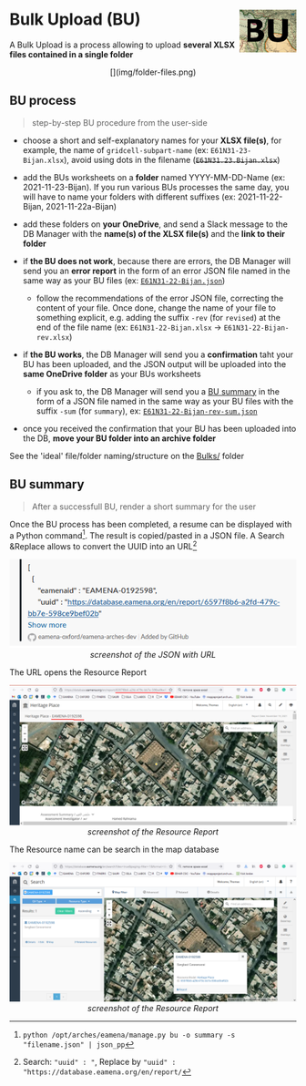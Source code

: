 # Bulk Upload (BU)  <img src="img/bu.png" width='100px' align="right"/>

A Bulk Upload is a process allowing to upload **several XLSX files contained in a single folder**

<center> [](img/folder-files.png) </center>

## BU process
> step-by-step BU procedure from the user-side


- choose a short and self-explanatory names for your **XLSX file(s)**, for example, the name of `gridcell-subpart-name` (ex: `E61N31-23-Bijan.xlsx`), avoid using dots in the filename (~~`E61N31.23.Bijan.xlsx`~~) 

- add the BUs worksheets on a **folder** named YYYY-MM-DD-Name (ex: 2021-11-23-Bijan). If you run various BUs processes the same day, you will have to name your folders with different suffixes (ex: 2021-11-22-Bijan, 2021-11-22a-Bijan)

- add these folders on **your OneDrive**, and send a Slack message to the DB Manager with the **name(s) of the XLSX file(s)** and the **link to their folder** 

- if **the BU does not work**, because there are errors, the DB Manager will send you an **error report** in the form of an error JSON file named in the same way as your BU files (ex: [`E61N31-22-Bijan.json`](https://github.com/eamena-oxford/eamena-arches-dev/blob/main/output/bulk/Bulks/2021-11-21-Bijan/E61N31-21-Bijan.json))

  - follow the recommendations of the error JSON file, correcting the content of your file. Once done, change the name of your file to something explicit, e.g. adding the suffix `-rev` (for `revised`) at the end of the file name (ex: `E61N31-22-Bijan.xlsx` -> `E61N31-22-Bijan-rev.xlsx`)

- if **the BU works**, the DB Manager will send you a **confirmation** taht your BU has been uploaded, and the JSON output will be uploaded into the **same OneDrive folder** as your BUs worksheets 

  - if you ask to, the DB Manager will send you a [BU summary](https://github.com/eamena-oxford/eamena-arches-dev/blob/main/output/bulk/BU.md#bu-summary) in the form of a JSON file named in the same way as your BU files with the suffix `-sum` (for `summary`), ex: [`E61N31-22-Bijan-rev-sum.json`](https://github.com/eamena-oxford/eamena-arches-dev/blob/main/output/bulk/Bulks/2021-11-21-Bijan/E61N31-21-Bijan-rev-sum.json)

- once you received the confirmation that your BU has been uploaded into the DB, **move your BU folder into an archive folder** 

See the 'ideal' file/folder naming/structure on the [Bulks/](https://github.com/eamena-oxford/eamena-arches-dev/tree/main/output/bulk/Bulks) folder

## BU summary
> After a successfull BU, render a short summary for the user

Once the BU process has been completed, a resume can be displayed with a Python command[^1]. The result is copied/pasted in a JSON file. A Search &Replace allows to convert the UUID into an URL[^2]


<p align="center">
  <img alt="img-name" src="img/json_summary.png" width="700">
  <br>
    <em>screenshot of the JSON with URL</em>
</p>

The URL opens the Resource Report

<p align="center">
  <img alt="img-name" src="img/json_summary_uuid.png" width="700">
  <br>
    <em>screenshot of the Resource Report</em>
</p>

The Resource name can be search in the map database

<p align="center">
  <img alt="img-name" src="img/json_summary_uuid_search.png" width="700">
  <br>
    <em>screenshot of the Resource Report</em>
</p>


[^1]: `python /opt/arches/eamena/manage.py bu -o summary -s "filename.json" | json_pp`
[^2]: Search: `"uuid" : "`, Replace by `"uuid" : "https://database.eamena.org/en/report/`
